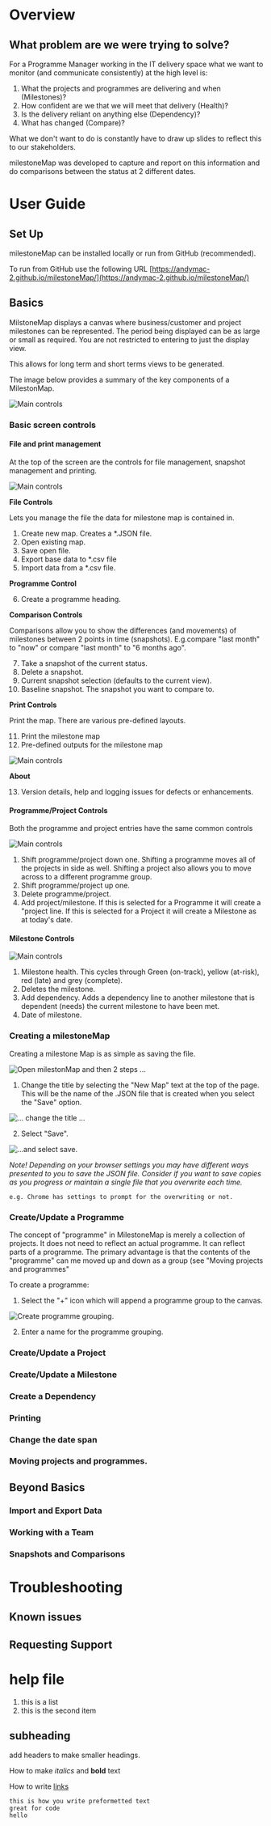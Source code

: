 # Overview
## What problem are we were trying to solve?
For a Programme Manager working in the IT delivery space what we want to monitor (and communicate consistently) at the high level is:
1. What the projects and programmes are delivering and when (Milestones)?
2. How confident are we that we will meet that delivery (Health)?
3. Is the delivery reliant on anything else (Dependency)?
4. What has changed (Compare)?

What we don't want to do is constantly have to draw up slides to reflect this to our stakeholders.

milestoneMap was developed to capture and report on this information and do comparisons between the status at 2 different dates.

# User Guide
## Set Up
milestoneMap can be installed locally or run from GitHub (recommended).

To run from GitHub use the following URL [https://andymac-2.github.io/milestoneMap/](https://andymac-2.github.io/milestoneMap/)

## Basics
MilstoneMap displays a canvas where business/customer and project milestones can be represented. The period being displayed can be as large or small as required. You are not restricted to entering to just the display view. 

This allows for long term and short terms views to be generated.

The image below provides a summary of the key components of a MilestonMap.

![Main controls](./helpfiles/Overview.png)

### Basic screen controls
#### File and print management

At the top of the screen are the controls for file management, snapshot management and printing.

![Main controls](./helpfiles/Controls1.png)

**File Controls**

Lets you manage the file the data for milestone map is contained in.

1. Create new map. Creates a *.JSON file.
2. Open existing map.
3. Save open file.
4. Export base data to *.csv file
5. Import data from a *.csv file.

**Programme Control**

6. Create a programme heading.

**Comparison Controls**

Comparisons allow you to show the differences (and movements) of milestones between 2 points in time (snapshots). E.g.compare "last month" to "now" or compare "last month" to "6 months ago".

7. Take a snapshot of the current status.
8. Delete a snapshot.
9. Current snapshot selection (defaults to the current view).
10. Baseline snapshot. The snapshot you want to compare to.

**Print Controls**

Print the map. There are various pre-defined layouts.

11. Print the milestone map
12. Pre-defined outputs for the milestone map

![Main controls](./helpfiles/PrintLayouts.png)

**About**

13. Version details, help and logging issues for defects or enhancements.

#### Programme/Project Controls
Both the programme and project entries have the same common controls

![Main controls](./helpfiles/Controls2.png)

1. Shift programme/project down one.
	Shifting a programme moves all of the projects in side as well.
	Shifting a project also allows you to move across to a different programme group.	
2. Shift programme/project up one.
3. Delete programme/project.
4. Add project/milestone.
	If this is selected for a Programme it will create a "project line.
	If this is selected for a Project it will create a Milestone as at today's date.

#### Milestone Controls

![Main controls](./helpfiles/MilestoneControls.png)

1. Milestone health. This cycles through Green (on-track), yellow (at-risk), red (late) and grey (complete).
2. Deletes the milestone.
3. Add dependency. Adds a dependency line to another milestone that is dependent (needs) the current milestone to have been met.
4. Date of milestone. 

### Creating a milestoneMap
Creating a milestone Map is as simple as saving the file. 

![Open milestonMap and then 2 steps ...](./helpfiles/SetUP_1.png)

1. Change the title by selecting the "New Map" text at the top of the page. This will be the name of the .JSON file that is created when you select the "Save" option.

![... change the title ...](./helpfiles/Setup_2.png)

2. Select "Save".

![...and select save.](./helpfiles/Setup_3.png)

*Note! Depending on your browser settings you may have different ways presented to you to save the JSON file. Consider if you want to save copies as you progress or maintain a single file that you overwrite each time.*

	e.g. Chrome has settings to prompt for the overwriting or not.

### Create/Update a Programme
The concept of "programme" in MilestoneMap is merely a collection of projects. It does not need to reflect an actual programme. It can reflect parts of a programme. The primary advantage is that the contents of the "programme" can me moved up and down as a group (see "Moving projects and programmes"

To create a programme:

1. Select the "+" icon which will append a programme group to the canvas.

![Create programme grouping.](./helpfiles/Create_PgM1.png)

2. Enter a name for the programme grouping.


### Create/Update a Project
### Create/Update a Milestone
### Create a Dependency
### Printing
### Change the date span
### Moving projects and programmes.

## Beyond Basics
### Import and Export Data
### Working with a Team
### Snapshots and Comparisons

# Troubleshooting
## Known issues
## Requesting Support

# help file

1. this is a list
2. this is the second item

## subheading

add headers to make smaller headings.

How to make *italics* and **bold** text

How to write [links](google.com)

```
this is how you write preformetted text
great for code
hello
```


